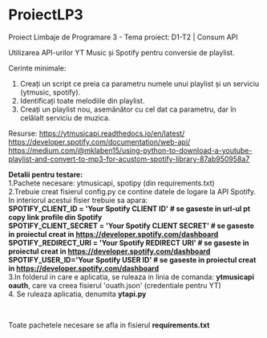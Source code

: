 # ProiectLP3
Proiect Limbaje de Programare 3 - Tema proiect: D1-T2 | Consum API 

Utilizarea API-urilor YT Music și Spotify pentru conversie de playlist.


Cerinte minimale:
1. Creați un script ce preia ca parametru numele unui playlist și un serviciu (ytmusic, spotify).
2. Identificați toate melodiile din playlist.
3. Creați un playlist nou, asemănător cu cel dat ca parametru, dar în celălalt serviciu de muzica.


Resurse:
https://ytmusicapi.readthedocs.io/en/latest/
https://developer.spotify.com/documentation/web-api/
https://medium.com/@mklaben15/using-python-to-download-a-youtube-playlist-and-convert-to-mp3-for-acustom-spotify-library-87ab950958a7


**Detalii pentru testare:** <br />
1.Pachete necesare: ytmusicapi, spotipy (din requirements.txt)<br />
2.Trebuie creat fisierul config.py ce contine datele de logare la API Spotify. In interiorul acestui fisier trebuie sa apara: <br />
          **SPOTIFY_CLIENT_ID = 'Your Spotify CLIENT ID'  # se gaseste in url-ul pt copy link profile din Spotify** <br />
          **SPOTIFY_CLIENT_SECRET = 'Your Spotify CLIENT SECRET' # se gaseste in proiectul creat in https://developer.spotify.com/dashboard** <br/>
          **SPOTIFY_REDIRECT_URI = 'Your Spotify REDIRECT URI' # se gaseste in proiectul creat in https://developer.spotify.com/dashboard** <br />
          **SPOTIFY_USER_ID='Your Spotify USER ID' # se gaseste in proiectul creat in https://developer.spotify.com/dashboard** <br />
3.In folderul in care e aplicatia, se ruleaza in linia de comanda: **ytmusicapi oauth**, care va creea fisierul 'ouath.json' (credentiale pentru YT) <br/>
4. Se ruleaza aplicatia, denumita **ytapi.py** <br/>


<br/>

Toate pachetele necesare se afla in fisierul **requirements.txt**

